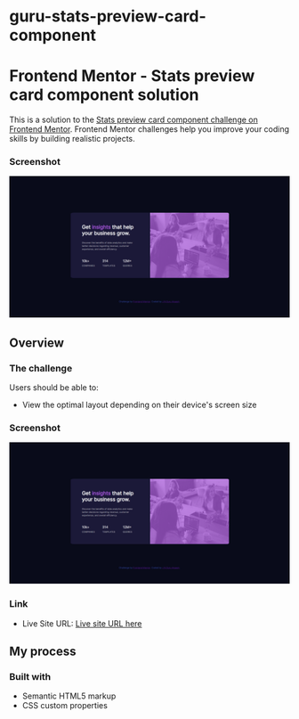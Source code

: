 # guru-stats-preview-card-component



# Frontend Mentor - Stats preview card component solution

This is a solution to the [Stats preview card component challenge on Frontend Mentor](https://www.frontendmentor.io/challenges/stats-preview-card-component-8JqbgoU62). Frontend Mentor challenges help you improve your coding skills by building realistic projects.


### Screenshot
![Screenshot](./images/Screenshot.PNG)



## Overview

### The challenge

Users should be able to:

- View the optimal layout depending on their device's screen size

### Screenshot

![Screenshot](./images/Screenshot.PNG)


### Link

- Live Site URL: [Live site URL here](https://guru24102001.github.io/guru-stats-preview-card-component/)

## My process

### Built with

- Semantic HTML5 markup
- CSS custom properties

